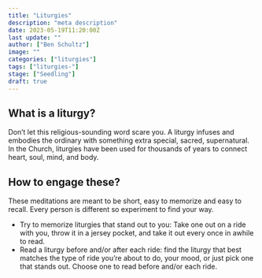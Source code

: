 ```yaml
---
title: "Liturgies"
description: "meta description"
date: 2023-05-19T11:20:00Z
last update: ""
author: ["Ben Schultz"]
image: ""
categories: ["liturgies"]
tags: ["liturgies-"]
stage: ["Seedling"]
draft: true
---
```


## What is a liturgy?

Don’t let this religious-sounding word scare you. A liturgy infuses and embodies the ordinary with something extra special, sacred, supernatural. In the Church, liturgies have been used for thousands of years to connect heart, soul, mind, and body.

## How to engage these?

These meditations are meant to be short, easy to memorize and easy to recall. Every person is different so experiment to find your way.

- Try to memorize liturgies that stand out to you: Take one out on a ride with you, throw it in a jersey pocket, and take it out every once in awhile to read.
- Read a liturgy before and/or after each ride: find the liturgy that best matches the type of ride you’re about to do, your mood, or just pick one that stands out. Choose one to read before and/or each ride.
